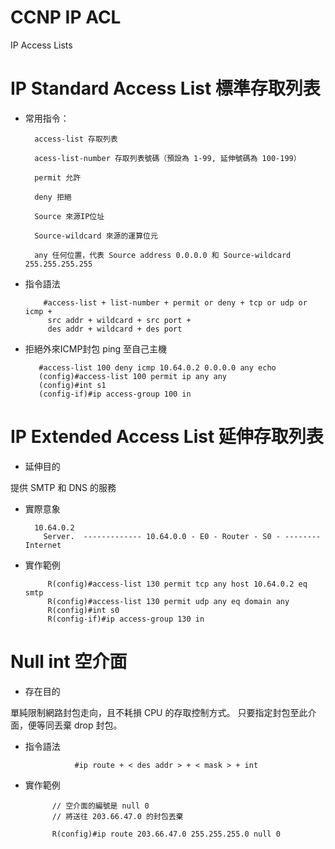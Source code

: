 # CCNP IP ACL
IP Access Lists


# IP Standard Access List 標準存取列表

* 常用指令：

        access-list 存取列表

        acess-list-number 存取列表號碼（預設為 1-99, 延伸號碼為 100-199）

        permit 允許

        deny 拒絕

        Source 來源IP位址

        Source-wildcard 來源的運算位元

        any 任何位置，代表 Source address 0.0.0.0 和 Source-wildcard 255.255.255.255

* 指令語法

          #access-list + list-number + permit or deny + tcp or udp or icmp + 
           src addr + wildcard + src port +
           des addr + wildcard + des port
           
 * 拒絕外來ICMP封包 ping 至自己主機
 
 
          #access-list 100 deny icmp 10.64.0.2 0.0.0.0 any echo
          (config)#access-list 100 permit ip any any
          (config)#int s1
          (config-if)#ip access-group 100 in
          

# IP Extended Access List 延伸存取列表

* 延伸目的

提供 SMTP 和 DNS 的服務

* 實際意象

        10.64.0.2
          Server.  ------------- 10.64.0.0 - E0 - Router - S0 - --------    Internet
          


* 實作範例


           R(config)#access-list 130 permit tcp any host 10.64.0.2 eq smtp
           R(config)#access-list 130 permit udp any eq domain any
           R(config)#int s0
           R(config-if)#ip access-group 130 in


# Null int 空介面

* 存在目的

單純限制網路封包走向，且不耗損 CPU 的存取控制方式。
只要指定封包至此介面，便等同丟棄 drop 封包。

* 指令語法

                 #ip route + < des addr > + < mask > + int
            

* 實作範例

            // 空介面的編號是 null 0
            // 將送往 203.66.47.0 的封包丟棄

            R(config)#ip route 203.66.47.0 255.255.255.0 null 0


